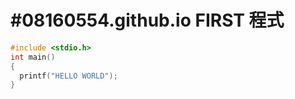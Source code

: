 #08160554.github.io
FIRST
程式
=========
```C
#include <stdio.h>
int main()
{
  printf("HELLO WORLD");
}
```

